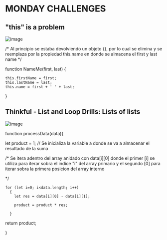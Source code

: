 # MONDAY CHALLENGES

## "this" is a problem


![image](https://user-images.githubusercontent.com/117783981/214958041-fd6ff34c-32c4-43c6-b37b-07580348a7b0.png)

/* Al principio se estaba devolviendo un objeto {}, por lo cual se elimina y se reemplaza por la propiedad this.name en donde se almacena el first 
y last name
*/

function NameMe(first, last) {

    this.firstName = first;
    this.lastName = last;
    this.name = first + ' ' + last;
}


## Thinkful - List and Loop Drills: Lists of lists

![image](https://user-images.githubusercontent.com/117783981/214979692-1fd47c93-7f0a-4666-ae22-d83ce4e3e653.png)

function processData(data){
  
  let product = 1; // Se inicializa la variable a donde se va a almacenar el resultado de la suma 
      
  /*
  Se itera adentro del array anidado con data[i][0] donde el primer [i] se utiliza para iterar sobra el 
  indice "i" del array primario y el segundo [0] para iterar sobra la primera posicion del array interno
    
  */
  
    for (let i=0; i<data.length; i++) 
      {
        let res = data[i][0] - data[i][1];
        
        product = product * res;
        
      }
      
  return product;
  
}
